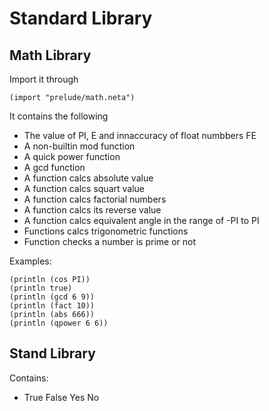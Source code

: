 # Standard Library

## Math Library

Import it through

```neta
(import "prelude/math.neta")
```

It contains the following

+ The value of PI, E and innaccuracy of float numbbers FE
+ A non-builtin mod function
+ A quick power function
+ A gcd function
+ A function calcs absolute value
+ A function calcs squart value
+ A function calcs factorial numbers
+ A function calcs its reverse value
+ A function calcs equivalent angle in the range of -PI to PI
+ Functions calcs trigonometric functions
+ Function checks a number is prime or not

Examples:

```neta
(println (cos PI))
(println true)
(println (gcd 6 9))
(println (fact 10))
(println (abs 666))
(println (qpower 6 6))
```

## Stand Library

Contains:

+ True False Yes No